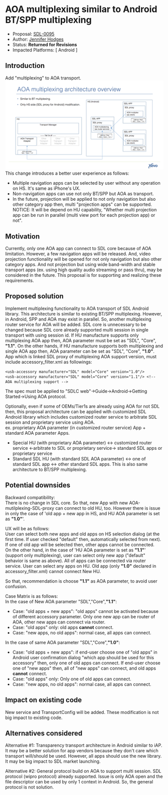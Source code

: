 # AOA multiplexing similar to Android BT/SPP multiplexing

* Proposal: [SDL-0095](0095-AOA-multiplexing.md)
* Author: [Jennifer Hodges](https://github.com/jhodges55)
* Status: **Returned for Revisions**
* Impacted Platforms: [ Android ]


## Introduction

Add "multiplexing" to AOA transport. ![Overview](../assets/proposals/0095-AOA-multiplexing/0095-AOA-multiplexing_overview.png)
This change introduces a better user experience as follows:
- Multiple navigation apps can be selected by user without any operation on HS. It's same as iPhone's UX.
- Non-navigation apps can use not only BT/SPP but AOA as transport. 
- In the future, projection will be applied to not only navigation but also other category app then, multi "projection apps" can be supported.
 NOTICE: It will be depend on HU capability, "Whether multi projection app can be run in parallel (multi view port for each projection app) or not".

## Motivation

Currently, only one AOA app can connect to SDL core because of AOA limitation. However, a few navigation apps will be released. And, video projection functionality will be opened for not only navigation but also other category apps. And not projection but using wide band-width and stable transport apps (ex. using high quality audio streaming or pass thru), may be considered in the future. This proposal is for supporting and realizing these requirements.
 
## Proposed solution

Implement multiplexing functionality to AOA transport of SDL Android library. This architecture is similar to existing BT/SPP multiplexing. However, in Android, SPP and AOA may exist in parallel. So, another multiplexing router service for AOA will be added. SDL core is unnecessary to be changed because SDL core already supported multi session in single transport with using session id.
If HU manufacture supports only multiplexing AOA app then, AOA parameter must be set as "SDL", "Core", __"1.1"__. On the other hands, if HU manufacture supports both multiplexing and single AOA app then, AOA parameter can be set as "SDL", "Core", __"1.0"__.
App which is linked SDL proxy of multiplexing AOA support version, must include accessory_filter.xml as followings:
```
<usb-accessory manufacturer="SDL" model="Core" version="1.0"/>
<usb-accessory manufacturer="SDL" model="Core" version="1.1"/> <!-- AOA multiplexing support -->
```
The spec must be applied to "SDLC web"->Guide->Android->Getting Started->Using AOA protocol.

Optionally, even if some of OEMs/Tier1s are already using AOA for not SDL then, this proposal architecture can be applied with customized SDL Android library which includes customized router service to arbitrate SDL session and proprietary service using AOA.  
ex. proprietary AOA parameter (in customized router service) App + standard AOA parameter Apps.
* Special HU (with proprietary AOA parameter) <-> customized router service <-arbitrate to SDL or proprietary service-> standard SDL apps or proprietary service
* Standard SDL HU (with standard SDL AOA parameter) <-> one of standard SDL app <-> other standard SDL apps.
This is also same architecture to BT/SPP multiplexing.

## Potential downsides

Backward compatibility:  
There is no change in SDL core. So that, new App with new AOA-mutilplexing-SDL-proxy can connect to old HU, too.
However there is issue in only the case of 'old app + new app in HS, and HU AOA parameter is set as __"1.0"__'.

UX will be as follows:  
User can select both new apps and old apps on HS selection dialog (at the first time. If user checked "default" then, automatically selected from next). If one of old app will be selected then, other apps cannot be connected.  
On the other hand, in the case of 'HU AOA parameter is set as __"1.1"__' (support only multiplexing), user can select only new app ("default" behavior is same as above). All of apps can be connected via router service. User can select any apps on HU. Old app (only __"1.0"__ declared in accessory_filter.xml) cannot connect New HU.

So that, recommendation is choose __"1.1"__ as AOA parameter, to avoid user confusion.

Case Matrix is as follows:  
In the case of New AOA parameter "SDL","Core",__"1.1"__:
- Case: "old apps + new apps": "old apps" cannot be activated because of different accessory parameter. Only one new app can be router of AOA, other new apps can connect via router.
- Case: "old apps" only: old apps __cannot__ connect.
- Case: "new apps, no old apps": normal case, all apps can connect.

In the case of same AOA parameter "SDL","Core",__"1.0"__:
- Case: "old apps + new apps": if end-user choose one of "old apps" in Android user confirmation dialog "which app should be used for this accessory" then, only one of old apps can connect. If end-user choose one of "new apps" then, all of "new apps" can connect, and old apps __cannot__ connect.
- Case: "old apps" only: Only one of old apps can connect.
- Case: "new apps, no old apps": normal case, all apps can connect.


## Impact on existing code

New service and TransportConfig will be added. These modification is not big impact to existing code.

## Alternatives considered

Alternative #1: Transparency transport architecture in Android similar to iAP. It may be a better solution for app vendors because they don't care which transport will/should be used. However, all apps should use the new library. It may be big impact to SDL market launching.

Alternative #2: General protocol build on AOA to support multi session. SDL protocol (wipro protocol) already supported. Issue is only AOA open and the file descriptor can be used by only 1 context in Android. So, the general protocol is not solution.

